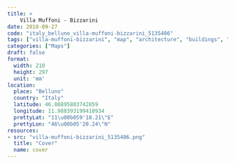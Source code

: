 ```yaml
---
title: > 
    Villa Muffoni - Bizzarini
date: 2018-09-27
code: "italy_belluno_villa-muffoni-bizzarini_5135406"
tags: ["villa-muffoni-bizzarini", "map", "architecture", "buildings", "Belluno", "Italy"]
categories: ["Maps"]
draft: false
format:
  width: 210
  height: 297
  unit: 'mm'
location:
  place: "Belluno"
  country: "Italy"
  latitude: 46.08895803742859
  longitude: 11.988393199410934
  prettyLat: "11\u00b059'18.21\"E"
  prettyLon: "46\u00b05'20.24\"N"
resources:
- src: "villa-muffoni-bizzarini_5135406.png"
  title: "Cover"
  name: cover
---
```

